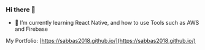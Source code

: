 ### Hi there 👋

- 🌱 I’m currently learning React Native, and how to use Tools such as AWS and Firebase

My Portfolio: [https://sabbas2018.github.io/](https://sabbas2018.github.io/)
<!--
**SAbbas2018/SAbbas2018** is a ✨ _special_ ✨ repository because its `README.md` (this file) appears on your GitHub profile.

Here are some ideas to get you started:

- 🔭 I’m currently working on ...
- 🌱 I’m currently learning ...
- 👯 I’m looking to collaborate on ...
- 🤔 I’m looking for help with ...
- 💬 Ask me about ...
- 📫 How to reach me: ...
- 😄 Pronouns: ...
- ⚡ Fun fact: ...
-->
